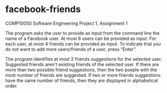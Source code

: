 # facebook-friends
COMP10050 Software Engineering Project 1, Assignment 1

The program asks the user to provide as input from the command line the name of a Facebook user. 
At most 6 users can be provided as input. 
For each user, at most 4 friends can be provided as input. 
To indicate that you do not want to add more users/friends of a user, press “Enter”.

The program identifies at most 2 friends suggestions for the selected user. 
Suggested friends aren't existing friends of the selected user. 
If there are more than two possible friend suggestions, then the two poeple with the most number of friends are suggested. 
If two or more friends suggestions have the same number of friends, then they are displayed in alphabetical order.

